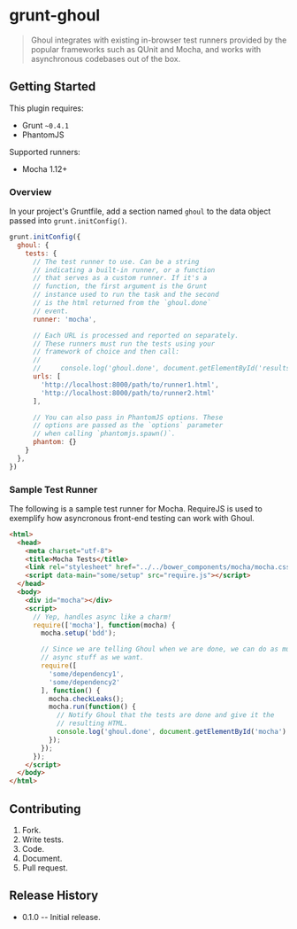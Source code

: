 # grunt-ghoul

> Ghoul integrates with existing in-browser test runners provided by the popular frameworks such as QUnit and Mocha, and works with asynchronous codebases out of the box.

## Getting Started

This plugin requires:
- Grunt `~0.4.1`
- PhantomJS

Supported runners:
- Mocha 1.12+

### Overview

In your project's Gruntfile, add a section named `ghoul` to the data object passed into `grunt.initConfig()`.

```js
grunt.initConfig({
  ghoul: {
    tests: {
      // The test runner to use. Can be a string
      // indicating a built-in runner, or a function
      // that serves as a custom runner. If it's a
      // function, the first argument is the Grunt
      // instance used to run the task and the second
      // is the html returned from the `ghoul.done`
      // event.
      runner: 'mocha',

      // Each URL is processed and reported on separately.
      // These runners must run the tests using your
      // framework of choice and then call:
      //
      //     console.log('ghoul.done', document.getElementById('results').innerHTML);
      urls: [
        'http://localhost:8000/path/to/runner1.html',
        'http://localhost:8000/path/to/runner2.html'
      ],

      // You can also pass in PhantomJS options. These
      // options are passed as the `options` parameter
      // when calling `phantomjs.spawn()`.
      phantom: {}
    }
  },
})
```

### Sample Test Runner

The following is a sample test runner for Mocha. RequireJS is used to exemplify
how asyncronous front-end testing can work with Ghoul.

```html
<html>
  <head>
    <meta charset="utf-8">
    <title>Mocha Tests</title>
    <link rel="stylesheet" href="../../bower_components/mocha/mocha.css">
    <script data-main="some/setup" src="require.js"></script>
  </head>
  <body>
    <div id="mocha"></div>
    <script>
      // Yep, handles async like a charm!
      require(['mocha'], function(mocha) {
        mocha.setup('bdd');

        // Since we are telling Ghoul when we are done, we can do as much
        // async stuff as we want.
        require([
          'some/dependency1',
          'some/dependency2'
        ], function() {
          mocha.checkLeaks();
          mocha.run(function() {
            // Notify Ghoul that the tests are done and give it the
            // resulting HTML.
            console.log('ghoul.done', document.getElementById('mocha').innerHTML);
          });
        });
      });
    </script>
  </body>
</html>
```

## Contributing

1. Fork.
2. Write tests.
3. Code.
4. Document.
5. Pull request.

## Release History

- 0.1.0
-- Initial release.